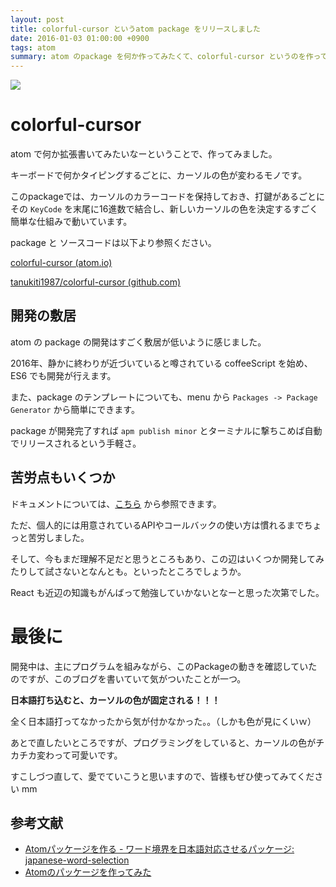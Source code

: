 ```yaml
---
layout: post
title: colorful-cursor というatom package をリリースしました
date: 2016-01-03 01:00:00 +0900
tags: atom
summary: atom のpackage を何か作ってみたくて、colorful-cursor というのを作ってみました。プログラミング中にカーソルの色がどんどん変わっていく拡張をするための package です。 その package を作るがてら、苦労したところなどをまとめています。
---
```


![](https://skim.milk200.cc/20160103_colorful_cursor/colorful-cursor.gif)

# colorful-cursor

atom で何か拡張書いてみたいなーということで、作ってみました。

キーボードで何かタイピングするごとに、カーソルの色が変わるモノです。

このpackageでは、カーソルのカラーコードを保持しておき、打鍵があるごとにその `KeyCode` を末尾に16進数で結合し、新しいカーソルの色を決定するすごく簡単な仕組みで動いています。

package と ソースコードは以下より参照ください。

[colorful-cursor (atom.io)](https://atom.io/packages/colorful-cursor)

[tanukiti1987/colorful-cursor (github.com)](https://github.com/tanukiti1987/colorful-cursor)

## 開発の敷居

atom の package の開発はすごく敷居が低いように感じました。

2016年、静かに終わりが近づいていると噂されている coffeeScript を始め、ES6 でも開発が行えます。

また、package のテンプレートについても、menu から `Packages -> Package Generator` から簡単にできます。

package が開発完了すれば `apm publish minor` とターミナルに撃ちこめば自動でリリースされるという手軽さ。

## 苦労点もいくつか

ドキュメントについては、[こちら](https://atom.io/docs/) から参照できます。

ただ、個人的には用意されているAPIやコールバックの使い方は慣れるまでちょっと苦労しました。

そして、今もまだ理解不足だと思うところもあり、この辺はいくつか開発してみたりして試さないとなんとも。といったところでしょうか。

React も近辺の知識もがんばって勉強していかないとなーと思った次第でした。

# 最後に

開発中は、主にプログラムを組みながら、このPackageの動きを確認していたのですが、このブログを書いていて気がついたことが一つ。

__日本語打ち込むと、カーソルの色が固定される！！！__

全く日本語打ってなかったから気が付かなかった。。（しかも色が見にくいｗ）

あとで直したいところですが、プログラミングをしていると、カーソルの色がチカチカ変わって可愛いです。

すこしづつ直して、愛でていこうと思いますので、皆様もぜひ使ってみてください mm

## 参考文献

- [Atomパッケージを作る - ワード境界を日本語対応させるパッケージ: japanese-word-selection](http://tbd.kaitoy.xyz/2015/08/21/japanese-word-selection/)
- [Atomのパッケージを作ってみた](http://takezoe.hatenablog.com/entry/20140823/p1)
